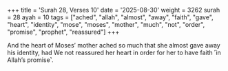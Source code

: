 +++
title = 'Surah 28, Verses 10'
date = '2025-08-30'
weight = 3262
surah = 28
ayah = 10
tags = ["ached", "allah", "almost", "away", "faith", "gave", "heart", "identity", "mose", "moses", "mother", "much", "not", "order", "promise", "prophet", "reassured"]
+++

And the heart of Moses’ mother ached so much that she almost gave away his identity, had We not reassured her heart in order for her to have faith ˹in Allah’s promise˺.